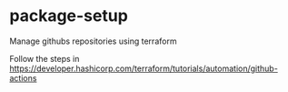 # package-setup
Manage githubs repositories using terraform

Follow the steps in https://developer.hashicorp.com/terraform/tutorials/automation/github-actions
